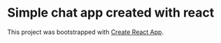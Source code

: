 # Simple chat app created with react

This project was bootstrapped with [Create React App](https://github.com/facebook/create-react-app).
